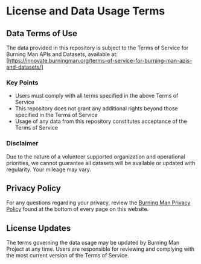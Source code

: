 # License and Data Usage Terms

## Data Terms of Use
The data provided in this repository is subject to the Terms of Service for Burning Man APIs and Datasets, available at:
[https://innovate.burningman.org/terms-of-service-for-burning-man-apis-and-datasets/]

### Key Points
- Users must comply with all terms specified in the above Terms of Service
- This repository does not grant any additional rights beyond those specified in the Terms of Service
- Usage of any data from this repository constitutes acceptance of the Terms of Service

### Disclaimer
Due to the nature of a volunteer supported organization and operational priorities, we cannot guarantee all datasets will be available or updated with regularity. Your mileage may vary.

## Privacy Policy
For any questions regarding your privacy, review the [Burning Man Privacy Policy](https://burningman.org/privacy-policy/) found at the bottom of every page on this website.

## License Updates
The terms governing the data usage may be updated by Burning Man Project at any time. Users are responsible for reviewing and complying with the most current version of the Terms of Service.
